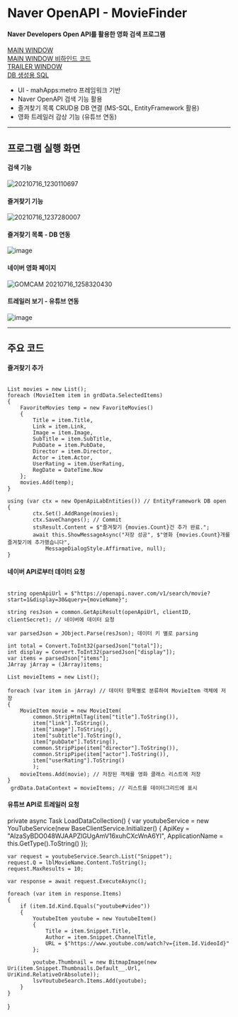 # Naver OpenAPI - MovieFinder
#### Naver Developers Open API를 활용한 영화 검색 프로그램 

[MAIN WINDOW](https://github.com/BlancBunny/BlancBunnyPortPolio/blob/main/WPF%20-%20NaverMovieFinder/NaverMovieFinder/NaverMovieFinder/MainWindow.xaml)   
[MAIN WINDOW 비하인드 코드](https://github.com/BlancBunny/BlancBunnyPortPolio/blob/main/WPF%20-%20NaverMovieFinder/NaverMovieFinder/NaverMovieFinder/MainWindow.xaml.cs)   
[TRAILER WINDOW](https://github.com/BlancBunny/BlancBunnyPortPolio/blob/main/WPF%20-%20NaverMovieFinder/NaverMovieFinder/NaverMovieFinder/TrailerWindow.xaml)   
[DB 생성용 SQL](https://github.com/BlancBunny/BlancBunnyPortPolio/blob/main/WPF%20-%20NaverMovieFinder/NaverMovieFinder/NaverMovieFinder/SQL/OpenApiLab.sql)   

+ UI - mahApps:metro 프레임워크 기반 
+ Naver OpenAPI 검색 기능 활용
+ 즐겨찾기 목록 CRUD용 DB 연결 (MS-SQL, EntityFramework 활용)
+ 영화 트레일러 감상 기능 (유튜브 연동) 

--------------------------------

## 프로그램 실행 화면
#### 검색 기능 
![20210716_1230110697](https://user-images.githubusercontent.com/77951828/125887428-3eafc939-df54-4088-9942-30aa224d55c3.gif)

#### 즐겨찾기 기능
![20210716_1237280007](https://user-images.githubusercontent.com/77951828/125888068-6b8b505b-c616-48c3-bfb9-8fb400bc2d59.gif)

#### 즐겨찾기 목록 - DB 연동 
![image](https://user-images.githubusercontent.com/77951828/125888395-2d5d91ff-5c53-4f98-9ec9-221b37790783.png)

#### 네이버 영화 페이지 
![GOMCAM 20210716_1258320430](https://user-images.githubusercontent.com/77951828/125895844-62a66102-3bc1-4bc4-bd5f-6e1c439b6bb2.gif)

#### 트레일러 보기 - 유튜브 연동 
![image](https://user-images.githubusercontent.com/77951828/125888782-191e4b44-2eaf-4cf5-9898-92ffddcd0241.png)

----------------------------------



## 주요 코드 

#### 즐겨찾기 추가

<pre><code>
List<FavoriteMovies> movies = new List<FavoriteMovies>();
foreach (MovieItem item in grdData.SelectedItems)
{
    FavoriteMovies temp = new FavoriteMovies()
    {
        Title = item.Title,
        Link = item.Link,
        Image = item.Image,
        SubTitle = item.SubTitle,
        PubDate = item.PubDate,
        Director = item.Director,
        Actor = item.Actor,
        UserRating = item.UserRating,
        RegDate = DateTime.Now
    };
    movies.Add(temp);
}

using (var ctx = new OpenApiLabEntities()) // EntityFramework DB open 
{
        ctx.Set<FavoriteMovies>().AddRange(movies);
        ctx.SaveChanges(); // Commit 
        stsResult.Content = $"즐겨찾기 {movies.Count}건 추가 완료.";
        await this.ShowMessageAsync("저장 성공", $"영화 {movies.Count}개를 즐겨찾기에 추가했습니다", 
            MessageDialogStyle.Affirmative, null);
}    
</code></pre>

#### 네이버 API로부터 데이터 요청 

<pre><code>
string openApiUrl = $"https://openapi.naver.com/v1/search/movie?start=1&display=30&query={movieName}";

string resJson = common.GetApiResult(openApiUrl, clientID, clientSecret); // 네이버에 데이터 요청 

var parsedJson = JObject.Parse(resJson); 데이터 키 별로 parsing

int total = Convert.ToInt32(parsedJson["total"]);
int display = Convert.ToInt32(parsedJson["display"]);
var items = parsedJson["items"];
JArray jArray = (JArray)items;

List<MovieItem> movieItems = new List<MovieItem>();

foreach (var item in jArray) // 데이터 항목별로 분류하여 MovieItem 객체에 저장 
{
    MovieItem movie = new MovieItem( 
        common.StripHtmlTag(item["title"].ToString()),
        item["link"].ToString(),
        item["image"].ToString(),
        item["subtitle"].ToString(),
        item["pubDate"].ToString(),
        common.StripPipe(item["director"].ToString()),
        common.StripPipe(item["actor"].ToString()),
        item["userRating"].ToString()
        );
    movieItems.Add(movie); // 저장된 객체를 영화 클래스 리스트에 저장 
}
 grdData.DataContext = movieItems; // 리스트를 데이터그리드에 표시 
</code></pre>

#### 유튜브 API로 트레일러 요청 

private async Task LoadDataCollection()
{
    var youtubeService = new YouTubeService(new BaseClientService.Initializer()
    {
        ApiKey = "AIzaSyBDO048WJAAPZlGUgAmV16xuhCXcWnA6YI",
        ApplicationName = this.GetType().ToString()
    });

    var request = youtubeService.Search.List("Snippet");
    request.Q = lblMovieName.Content.ToString();
    request.MaxResults = 10;

    var response = await request.ExecuteAsync();

    foreach (var item in response.Items)
    {
        if (item.Id.Kind.Equals("youtube#video"))
        {
            YoutubeItem youtube = new YoutubeItem()
            {
                Title = item.Snippet.Title,
                Author = item.Snippet.ChannelTitle,
                URL = $"https://www.youtube.com/watch?v={item.Id.VideoId}"
            };

            youtube.Thumbnail = new BitmapImage(new Uri(item.Snippet.Thumbnails.Default__.Url, UriKind.RelativeOrAbsolute));
            lsvYoutubeSearch.Items.Add(youtube);
        }
    }
}
